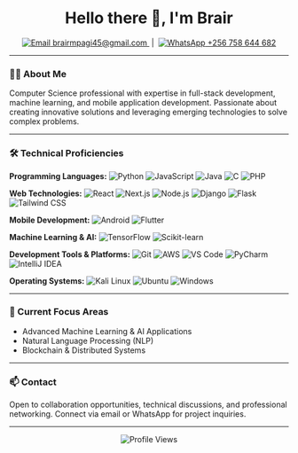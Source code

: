 <h1 align="center">Hello there 👋, I'm Brair</h1>
<p align="center">
  <a href="mailto:brairmpagi45@gmail.com">
    <img src="https://img.icons8.com/?size=20&id=6BBCqlzE4iKd&format=png&color=000000" alt="Email">
    brairmpagi45@gmail.com
  </a>
  &nbsp;|&nbsp;
  <a href="https://wa.me/+256758644682" target="_blank" rel="noopener noreferrer">
    <img src="https://img.icons8.com/?size=20&id=AltfLkFSP7XN&format=png&color=000000" alt="WhatsApp">
    +256 758 644 682
  </a>
</p>

---

### 👨‍💻 About Me
Computer Science professional with expertise in full-stack development, machine learning, and mobile application development. Passionate about creating innovative solutions and leveraging emerging technologies to solve complex problems.

---

### 🛠️ Technical Proficiencies

**Programming Languages:**
![Python](https://img.icons8.com/color/25/000000/python.png)
![JavaScript](https://img.icons8.com/color/25/000000/javascript.png)
![Java](https://img.icons8.com/color/25/000000/java-coffee-cup-logo.png)
![C](https://img.icons8.com/?size=25&id=JRi615uFErMu&format=png&color=000000)
![PHP](https://img.icons8.com/color/25/000000/php.png)

**Web Technologies:**
![React](https://img.icons8.com/color/25/000000/react-native.png)
![Next.js](https://img.icons8.com/color/25/000000/nextjs.png)
![Node.js](https://img.icons8.com/color/25/000000/nodejs.png)
![Django](https://img.icons8.com/color/25/000000/django.png)
![Flask](https://img.icons8.com/ios/50/000000/flask.png)
![Tailwind CSS](https://img.icons8.com/?size=25&id=4PiNHtUJVbLs&format=png&color=000000)

**Mobile Development:**
![Android](https://img.icons8.com/color/25/000000/android-os.png)
![Flutter](https://img.icons8.com/color/25/000000/flutter.png)

**Machine Learning & AI:**
![TensorFlow](https://img.icons8.com/color/25/000000/tensorflow.png)
![Scikit-learn](https://img.icons8.com/color/25/000000/scikit-learn.png)

**Development Tools & Platforms:**
![Git](https://img.icons8.com/color/25/000000/git.png)
![AWS](https://img.icons8.com/color/25/000000/amazon-web-services.png)
![VS Code](https://img.icons8.com/color/25/000000/visual-studio-code-2019.png)
![PyCharm](https://img.icons8.com/color/25/000000/pycharm.png)
![IntelliJ IDEA](https://img.icons8.com/color/25/000000/intellij-idea.png) 

**Operating Systems:**
![Kali Linux](https://img.icons8.com/color/25/000000/kali-linux.png)
![Ubuntu](https://img.icons8.com/color/25/000000/ubuntu.png)
![Windows](https://img.icons8.com/?size=25&id=TuXN3JNUBGOT&format=png&color=000000)

---

### 🌱 Current Focus Areas
- Advanced Machine Learning & AI Applications
- Natural Language Processing (NLP)
- Blockchain & Distributed Systems

---

### 📫 Contact
Open to collaboration opportunities, technical discussions, and professional networking. Connect via email or WhatsApp for project inquiries.

---

<p align="center">
  <img src="https://komarev.com/ghpvc/?username=yourusername&label=Profile%20views&color=0e75b6&style=flat" alt="Profile Views" />
</p>
